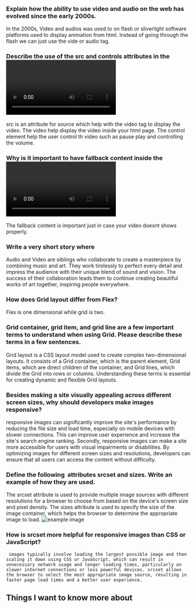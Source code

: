### Explain how the ability to use video and audio on the web has evolved since the early 2000s.
In the 2000s, Video and audios was used to on flash or sliverlight software platforms used to display animation from html. Instead of going through the flash we can just use the vide or audio tag.

### Describe the use of the src and controls attributes in the <video> element.
src is an attribute for source which help with the video tag to display the video. The video help display the video inside your html page. The control element help the user control th video such as pause play and controlling the volume.

### Why is it important to have fallback content inside the <video> element?
The fallback content is important just in case your video doesnt shows properly.

### Write a very short story where <audio> and <video> are characters.
Audio and Video are siblings who collaborate to create a masterpiece by combining music and art. They work tirelessly to perfect every detail and impress the audience with their unique blend of sound and vision. The success of their collaboration leads them to continue creating beautiful works of art together, inspiring people everywhere.

### How does Grid layout differ from Flex?
Flex is one dimensional while grid is two.

### Grid container, grid item, and grid line are a few important terms to understand when using Grid. Please describe these terms in a few sentences.
Grid layout is a CSS layout model used to create complex two-dimensional layouts. It consists of a Grid container, which is the parent element, Grid items, which are direct children of the container, and Grid lines, which divide the Grid into rows or columns. Understanding these terms is essential for creating dynamic and flexible Grid layouts.

### Besides making a site visually appealing across different screen sizes, why should developers make images responsive?
responsive images can significantly improve the site's performance by reducing the file size and load time, especially on mobile devices with slower connections. This can improve user experience and increase the site's search engine ranking.
Secondly, responsive images can make a site more accessible for users with visual impairments or disabilities. By optimizing images for different screen sizes and resolutions, developers can ensure that all users can access the content without difficulty.

### Define the following <img> attributes srcset and sizes. Write an example of how they are used. 
The srcset attribute is used to provide multiple image sources with different resolutions for a browser to choose from based on the device's screen size and pixel density. The sizes attribute is used to specify the size of the image container, which helps the browser to determine the appropriate image to load.
<img src="image.jpg"
     srcset="image-400.jpg 400w,
             image-800.jpg 800w,
             image-1200.jpg 1200w"
     sizes="(max-width: 600px) 400px,
            (max-width: 900px) 800px,
            1200px"
     alt="example image">

### How is srcset more helpful for responsive images than CSS or JavaScript?
     images typically involve loading the largest possible image and then scaling it down using CSS or JavaScript, which can result in unnecessary network usage and longer loading times, particularly on slower internet connections or less powerful devices. srcset allows the browser to select the most appropriate image source, resulting in faster page load times and a better user experience.

## Things I want to know more about





